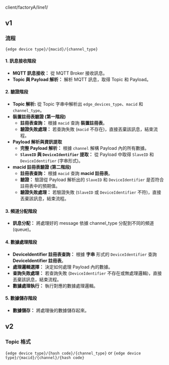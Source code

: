 client/factoryA/line1/

## v1

### 流程
`{edge device type}/{macid}/{channel_type}`

#### 1. 訊息接收階段

*   **MQTT 訊息接收：** 從 MQTT Broker 接收訊息。
*   **Topic 與 Payload 解析：** 解析 MQTT 訊息，取得 Topic 和 Payload。

#### 2. 驗證階段

*  **Topic 解析:** 從 Topic 字串中解析出 `edge_devices_type`、`macid` 和 `channel_type`。
*   **裝置註冊表驗證 (第一階段)**
    *   **註冊表查詢：** 根據 `macid` 查詢 **裝置註冊表**。
    *   **驗證失敗處理：** 若查詢失敗 (`macid` 不存在)，直接丟棄該訊息，結束流程。
*   **Payload 解析與資訊提取**
    *   **完整 Payload 解析：** 根據 `channel` 解構 Payload 內的所有數據。
    *   **`SlaveID` 與 `DeviceIdentifier` 提取：** 從 Payload 中取得 `SlaveID` 和 `DeviceIdentifier` (字串形式)。
*   **macid 註冊表驗證 (第二階段)**
    *   **註冊表查詢：** 根據 `macid` 查詢 **macid 註冊表**。
    *   **驗證：** 驗證從 Payload 解析出的 `SlaveID` 和 `DeviceIdentifier` 是否符合註冊表中的預期值。
    *   **驗證失敗處理：** 若驗證失敗 (`SlaveID` 或 `DeviceIdentifier` 不符)，直接丟棄該訊息，結束流程。

#### 3. 頻道分配階段

*   **訊息分配：** 將處理好的 message 依據 channel_type 分配到不同的頻道 (queue)。

#### 4. 數據處理階段

*   **DeviceIdentifier 註冊表查詢：** 根據 **字串** 形式的 `DeviceIdentifier` 查詢 **DeviceIdentifier 註冊表**。
*   **處理邏輯選擇：** 決定如何處理 Payload 內的數據。
*   **查詢失敗處理：** 若查詢失敗 (`DeviceIdentifier` 不存在或無處理邏輯)，直接丟棄該訊息，結束流程。
*   **數據處理執行：** 執行對應的數據處理邏輯。

#### 5. 數據儲存階段

*   **數據儲存：** 將處理後的數據儲存起來。

## v2

### Topic 格式
`{edge device type}/{hash code}/{channel_type}` or `{edge device type}/{macid}/{channel}/{hash code}`
